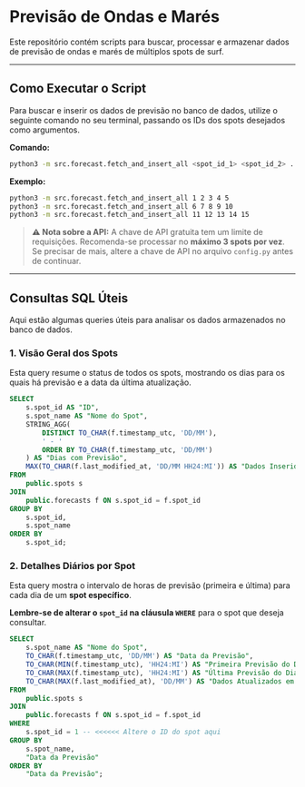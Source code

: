 # Previsão de Ondas e Marés

Este repositório contém scripts para buscar, processar e armazenar dados de previsão de ondas e marés de múltiplos spots de surf.

---

## Como Executar o Script

Para buscar e inserir os dados de previsão no banco de dados, utilize o seguinte comando no seu terminal, passando os IDs dos spots desejados como argumentos.

**Comando:**
```bash
python3 -m src.forecast.fetch_and_insert_all <spot_id_1> <spot_id_2> ...
````

**Exemplo:**

```bash
python3 -m src.forecast.fetch_and_insert_all 1 2 3 4 5
python3 -m src.forecast.fetch_and_insert_all 6 7 8 9 10
python3 -m src.forecast.fetch_and_insert_all 11 12 13 14 15
```

> **⚠️ Nota sobre a API:**
> A chave de API gratuita tem um limite de requisições. Recomenda-se processar no **máximo 3 spots por vez**. Se precisar de mais, altere a chave de API no arquivo `config.py` antes de continuar.

-----

## Consultas SQL Úteis

Aqui estão algumas queries úteis para analisar os dados armazenados no banco de dados.

### 1\. Visão Geral dos Spots

Esta query resume o status de todos os spots, mostrando os dias para os quais há previsão e a data da última atualização.

```sql
SELECT
    s.spot_id AS "ID",
    s.spot_name AS "Nome do Spot",
    STRING_AGG(
        DISTINCT TO_CHAR(f.timestamp_utc, 'DD/MM'),
        ' - '
        ORDER BY TO_CHAR(f.timestamp_utc, 'DD/MM')
    ) AS "Dias com Previsão",
    MAX(TO_CHAR(f.last_modified_at, 'DD/MM HH24:MI')) AS "Dados Inseridos/Atualizados em (UTC): "
FROM
    public.spots s
JOIN
    public.forecasts f ON s.spot_id = f.spot_id
GROUP BY
    s.spot_id,
    s.spot_name
ORDER BY
    s.spot_id;
```

### 2\. Detalhes Diários por Spot

Esta query mostra o intervalo de horas de previsão (primeira e última) para cada dia de um **spot específico**.

**Lembre-se de alterar o `spot_id` na cláusula `WHERE`** para o spot que deseja consultar.

```sql
SELECT
    s.spot_name AS "Nome do Spot",
    TO_CHAR(f.timestamp_utc, 'DD/MM') AS "Data da Previsão",
    TO_CHAR(MIN(f.timestamp_utc), 'HH24:MI') AS "Primeira Previsão do Dia (UTC)",
    TO_CHAR(MAX(f.timestamp_utc), 'HH24:MI') AS "Última Previsão do Dia (UTC)",
    TO_CHAR(MAX(f.last_modified_at), 'DD/MM') AS "Dados Atualizados em (UTC)"
FROM
    public.spots s
JOIN
    public.forecasts f ON s.spot_id = f.spot_id
WHERE
    s.spot_id = 1 -- <<<<<< Altere o ID do spot aqui
GROUP BY
    s.spot_name,
    "Data da Previsão"
ORDER BY
    "Data da Previsão";
```

```
